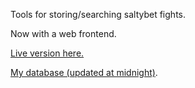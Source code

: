 Tools for storing/searching saltybet fights.  

Now with a web frontend.

[Live version here.](https://salty.manly.parts/)

[My database (updated at midnight)](https://salty.manly.parts/saltybet.sqlite3.bin).
